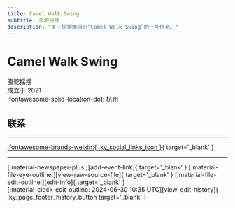 ```yaml
---
title: Camel Walk Swing
subtitle: 骆驼摇摆
description: "关于摇摆舞组织“Camel Walk Swing”的一些信息。"
---
```


# Camel Walk Swing

骆驼摇摆  
成立于 2021  
:fontawesome-solid-location-dot: 杭州  


## 联系


---

 [:fontawesome-brands-weixin:{ .ky_social_links_icon }](# "CamelwalkSwing骆驼摇摆"){ target='_blank' }

---

<div class="ky_page_footer" markdown>
<div class="ky_page_footer_trailing" markdown="span">
[:material-newspaper-plus:][add-event-link]{ target='_blank' }
[:material-file-eye-outline:][view-raw-source-file]{ target='_blank' }
[:material-file-edit-outline:][edit-info]{ target='_blank' }
</div>
<div class="ky_page_footer_leading" markdown="span">
[:material-clock-edit-outline: 2024-06-30 10:35 UTC][view-edit-history]{ .ky_page_footer_history_button target='_blank' }
</div>
</div>

[add-event-link]: https://github.com/swingdance/events/issues/new?assignees=&labels=add+event&projects=&template=02-add_entity.yml&title=%5Bcn%5D%20%3CName%3E&region=cn&province=Zhejiang&city=Hangzhou&org_id=camel-walk-swing "添加活动"
[view-raw-source-file]: https://github.com/swingdance/orgs/blob/main/cn/camel-walk-swing.json "查看原始源文件"
[edit-info]: https://github.com/swingdance/orgs/issues/new?assignees=&labels=update+org&projects=&template=03-update_entity.yml&title=%5Bcn%5D%20Camel%20Walk%20Swing&region=cn&id=camel-walk-swing&name=Camel%20Walk%20Swing "编辑信息"

[view-edit-history]: https://github.com/swingdance/orgs/commits/main/cn/camel-walk-swing.json "查看编辑历史"
